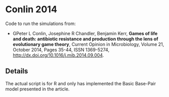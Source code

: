 # Conlin 2014

Code to run the simulations from:

- GPeter L Conlin, Josephine R Chandler, Benjamin Kerr, **Games of life and death: antibiotic resistance and production through the lens of evolutionary game theory**, Current Opinion in Microbiology, Volume 21, October 2014, Pages 35-44, ISSN 1369-5274, http://dx.doi.org/10.1016/j.mib.2014.09.004. 

## Details

The actual script is for R and only has implemented the Basic Base-Pair model presented in the article. 


